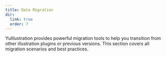```yaml
---
title: Data Migration
dir:
  link: true
  order: 7
---
```


YuIllustration provides powerful migration tools to help you transition from other illustration plugins or previous versions. This section covers all migration scenarios and best practices.

<div class="catalog-display-container">
  <Catalog base="/plugins/yuseries/YuIllustration/update/"/>
</div>